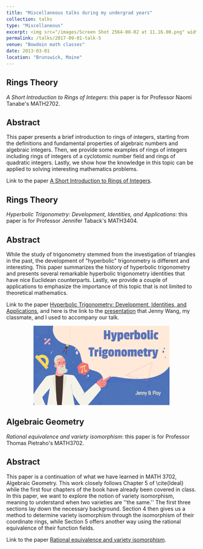 ```yaml
---
title: "Miscellaneous talks during my undergrad years"
collection: talks
type: "Miscellaneous" 
excerpt: <img src="/images/Screen Shot 2564-08-02 at 11.16.00.png" width='230' height='170' align="right" hspace="20"> During my undergrad years at Bowdoin College, there were many opportunities for me to work on final projects, instead of final exams. Most of them are merely summaries of some topics I am interested in, but I think they might be helpful, so I wanted to share them. These final papers are for rings theory, advanced topic in geometry, and algebraic geometry. 
permalink: /talks/2017-09-01-talk-5
venue: "Bowdoin math classes"
date: 2013-03-01
location: "Brunswick, Maine"
---
```


**Rings Theory**
------

*A Short Introduction to Rings of Integers*: this paper is for Professor Naomi Tanabe's MATH2702. 

Abstract
------
This paper presents a brief introduction to rings of integers, starting from the definitions and fundamental properties of algebraic numbers and algebraic integers. Then, we provide some examples of rings of integers including rings of integers of a cyclotomic number field and rings of quadratic integers. Lastly, we show how the knowledge in this topic can be applied to solving interesting mathematics problems. 


Link to the paper [A Short Introduction to Rings of Integers](http://ploynawapan.github.io/files/Rings_final.pdf).


**Rings Theory**
------

*Hyperbolic Trigonometry: Development, Identities, and Applications*: this paper is for Professor Jennifer Taback's MATH3404. 

Abstract
------
While the study of trigonometry stemmed from the investigation of triangles in the past, the development of "hyperbolic" trigonometry is different and interesting. This paper summarizes the history of hyperbolic trigonometry and presents several remarkable hyperbolic trigonometry identities that have nice Euclidean counterparts. Lastly, we provide a couple of applications to emphasize the importance of this topic that is not limited to theoretical mathematics. 


Link to the paper [Hyperbolic Trigonometry: Development, Identities, and Applications](http://ploynawapan.github.io/files/Geometry_report.pdf), and here is the link to the [presentation](http://ploynawapan.github.io/files/Geometry_final.pdf) that Jenny Wang, my classmate, and I used to accompany our talk.


<p align="center">
  <img width="360" height="210" src="/images/Screen Shot 2564-08-02 at 11.16.00.png">
</p>


**Algebraic Geometry**
------

*Rational equivalence and variety isomorphism*: this paper is for Professor Thomas Pietraho's MATH3702. 

Abstract
------
This paper is a continuation of what we have learned in
MATH 3702, Algebraic Geometry. This work closely follows Chapter 5 of \cite{Ideal} while the first four chapters of the book have already been covered in class. In this paper, we want to explore the notion of variety isomorphism, meaning to understand when two varieties are ''the same.'' The first three sections lay down the necessary background. Section 4 then gives us a method to determine variety isomorphism through the isomorphism of their coordinate rings, while Section 5 offers another way using the rational equivalence of their function fields. 

Link to the paper [Rational equivalence and variety isomorphism](http://ploynawapan.github.io/files/3702_fina.pdf).



